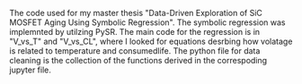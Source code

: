 The code used for my master thesis "Data-Driven Exploration of SiC MOSFET Aging Using Symbolic Regression". The symbolic regression was implemnted by utilzing PySR. The main code for the regression is in "V_vs_T" and "V_vs_CL", where I looked for equations desrbing how volatage is related to temperature and consumedlife. 
The python file for data cleaning is the collection of the functions derived in the correspoding jupyter file. 

